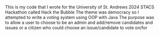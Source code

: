 This is my code that I wrote for the University of St. Andrews 2024 STACS Hackathon called Hack the Bubble
The theme was democracy so I attempted to write a voting system using OOP with Java
The purpose was to allow a user to choose to be an admin and add/remove candidates and issues or a citizen who could choose an issue/candidate to vote on/for
